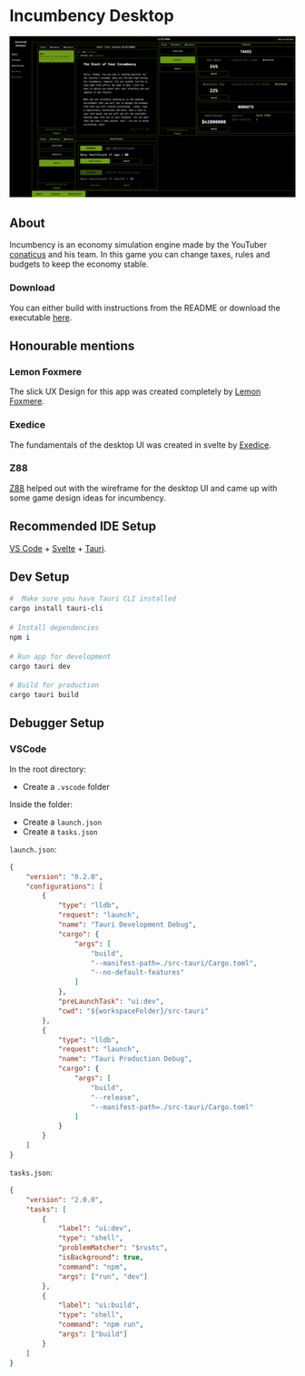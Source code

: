 # Incumbency Desktop

![Incumbency Screenshot](/screenshots/incumbency.png)

## About

Incumbency is an economy simulation engine made by the YouTuber [conaticus](https://youtube.com/@conaticus) and his team. In this game you can change taxes, rules and budgets to keep the economy stable.

### Download

You can either build with instructions from the README or download the executable [here](https://github.com/conaticusgrp/incumbency-desktop/releases).

## Honourable mentions

### Lemon Foxmere

The slick UX Design for this app was created completely by [Lemon Foxmere](https://github.com/TheLemonOrange).

### Exedice

The fundamentals of the desktop UI was created in svelte by [Exedice](https://github.com/Ex-ce-pt).

### Z88

[Z88](https://github.com/maksymixs) helped out with the wireframe for the desktop UI and came up with some game design ideas for incumbency.

## Recommended IDE Setup

[VS Code](https://code.visualstudio.com/) + [Svelte](https://marketplace.visualstudio.com/items?itemName=svelte.svelte-vscode) + [Tauri](https://marketplace.visualstudio.com/items?itemName=tauri-apps.tauri-vscode).

## Dev Setup

```bash
#  Make sure you have Tauri CLI installed
cargo install tauri-cli

# Install dependencies
npm i

# Run app for development
cargo tauri dev

# Build for production
cargo tauri build
```

## Debugger Setup

### VSCode

In the root directory:

-   Create a `.vscode` folder

Inside the folder:

-   Create a `launch.json`
-   Create a `tasks.json`

`launch.json`:

```json
{
    "version": "0.2.0",
    "configurations": [
        {
            "type": "lldb",
            "request": "launch",
            "name": "Tauri Development Debug",
            "cargo": {
                "args": [
                    "build",
                    "--manifest-path=./src-tauri/Cargo.toml",
                    "--no-default-features"
                ]
            },
            "preLaunchTask": "ui:dev",
            "cwd": "${workspaceFolder}/src-tauri"
        },
        {
            "type": "lldb",
            "request": "launch",
            "name": "Tauri Production Debug",
            "cargo": {
                "args": [
                    "build",
                    "--release",
                    "--manifest-path=./src-tauri/Cargo.toml"
                ]
            }
        }
    ]
}
```

`tasks.json`:

```json
{
    "version": "2.0.0",
    "tasks": [
        {
            "label": "ui:dev",
            "type": "shell",
            "problemMatcher": "$rustc",
            "isBackground": true,
            "command": "npm",
            "args": ["run", "dev"]
        },
        {
            "label": "ui:build",
            "type": "shell",
            "command": "npm run",
            "args": ["build"]
        }
    ]
}
```
